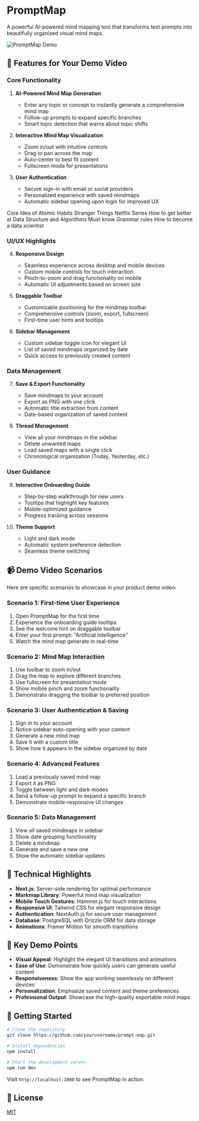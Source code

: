 # PromptMap

A powerful AI-powered mind mapping tool that transforms text prompts into beautifully organized visual mind maps.

![PromptMap Demo](https://example.com/promptmap-demo.gif)

## 🌟 Features for Your Demo Video

### Core Functionality

1. **AI-Powered Mind Map Generation**
   - Enter any topic or concept to instantly generate a comprehensive mind map
   - Follow-up prompts to expand specific branches
   - Smart topic detection that warns about topic shifts

2. **Interactive Mind Map Visualization**
   - Zoom in/out with intuitive controls
   - Drag to pan across the map
   - Auto-center to best fit content
   - Fullscreen mode for presentations

3. **User Authentication**
   - Secure sign-in with email or social providers
   - Personalized experience with saved mindmaps
   - Automatic sidebar opening upon login for improved UX

Core Idea of Atomic Habits
Stranger Things Netflix Series
How to get better at Data Structure and Algorithms
Must know Grammar rules
How to become a data scientist

### UI/UX Highlights

4. **Responsive Design**
   - Seamless experience across desktop and mobile devices
   - Custom mobile controls for touch interaction
   - Pinch-to-zoom and drag functionality on mobile
   - Automatic UI adjustments based on screen size

5. **Draggable Toolbar**
   - Customizable positioning for the mindmap toolbar
   - Comprehensive controls (zoom, export, fullscreen)
   - First-time user hints and tooltips

6. **Sidebar Management**
   - Custom sidebar toggle icon for elegant UI
   - List of saved mindmaps organized by date
   - Quick access to previously created content

### Data Management

7. **Save & Export Functionality**
   - Save mindmaps to your account
   - Export as PNG with one click
   - Automatic title extraction from content
   - Date-based organization of saved content

8. **Thread Management**
   - View all your mindmaps in the sidebar
   - Delete unwanted maps
   - Load saved maps with a single click
   - Chronological organization (Today, Yesterday, etc.)

### User Guidance

9. **Interactive Onboarding Guide**
   - Step-by-step walkthrough for new users
   - Tooltips that highlight key features
   - Mobile-optimized guidance
   - Progress tracking across sessions

10. **Theme Support**
    - Light and dark mode
    - Automatic system preference detection
    - Seamless theme switching

## 📹 Demo Video Scenarios

Here are specific scenarios to showcase in your product demo video:

### Scenario 1: First-time User Experience
1. Open PromptMap for the first time
2. Experience the onboarding guide tooltips
3. See the welcome hint on draggable toolbar
4. Enter your first prompt: "Artificial Intelligence"
5. Watch the mind map generate in real-time

### Scenario 2: Mind Map Interaction
1. Use toolbar to zoom in/out
2. Drag the map to explore different branches
3. Use fullscreen for presentation mode
4. Show mobile pinch and zoom functionality
5. Demonstrate dragging the toolbar to preferred position

### Scenario 3: User Authentication & Saving
1. Sign in to your account
2. Notice sidebar auto-opening with your content
3. Generate a new mind map
4. Save it with a custom title
5. Show how it appears in the sidebar organized by date

### Scenario 4: Advanced Features
1. Load a previously saved mind map
2. Export it as PNG
3. Toggle between light and dark modes
4. Send a follow-up prompt to expand a specific branch
5. Demonstrate mobile-responsive UI changes

### Scenario 5: Data Management
1. View all saved mindmaps in sidebar
2. Show date grouping functionality
3. Delete a mindmap
4. Generate and save a new one
5. Show the automatic sidebar updates

## 🚀 Technical Highlights

- **Next.js**: Server-side rendering for optimal performance
- **Markmap Library**: Powerful mind map visualization
- **Mobile Touch Gestures**: Hammer.js for touch interactions
- **Responsive UI**: Tailwind CSS for elegant responsive design
- **Authentication**: NextAuth.js for secure user management
- **Database**: PostgreSQL with Drizzle ORM for data storage
- **Animations**: Framer Motion for smooth transitions

## 🎯 Key Demo Points

- **Visual Appeal**: Highlight the elegant UI transitions and animations
- **Ease of Use**: Demonstrate how quickly users can generate useful content
- **Responsiveness**: Show the app working seamlessly on different devices
- **Personalization**: Emphasize saved content and theme preferences
- **Professional Output**: Showcase the high-quality exportable mind maps

## 🤝 Getting Started

```bash
# Clone the repository
git clone https://github.com/yourusername/prompt-map.git

# Install dependencies
npm install

# Start the development server
npm run dev
```

Visit `http://localhost:3000` to see PromptMap in action.

## 📄 License

[MIT](LICENSE)
